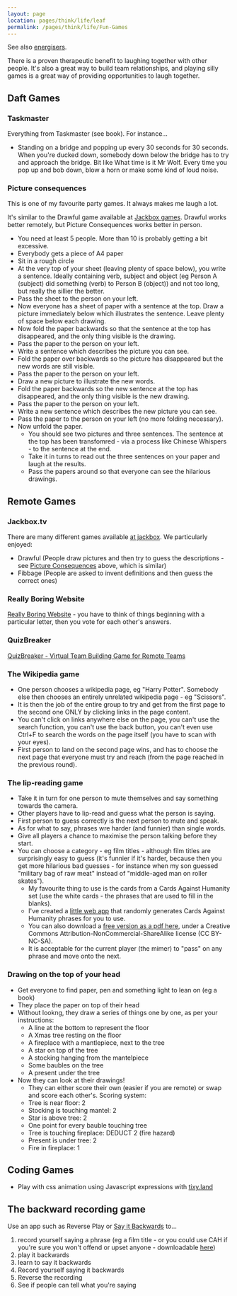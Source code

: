 ```yaml
---
layout: page
location: pages/think/life/leaf
permalink: /pages/think/life/Fun-Games
---
```


See also [energisers](/pages/think/events/workshops/Energisers-and-Warmups).

There is a proven therapeutic benefit to laughing together with other people. It's also a great way to build team relationships, and playing silly games is a great way of providing opportunities to laugh together.

## Daft Games

### Taskmaster

Everything from Taskmaster (see book). For instance...
- Standing on a bridge and popping up every 30 seconds for 30 seconds. When you're ducked down, somebody down below the bridge has to try and approach the bridge. Bit like What time is it Mr Wolf. Every time you pop up and bob down, blow a horn or make some kind of loud noise.

### Picture consequences

This is one of my favourite party games. It always makes me laugh a lot.

It's similar to the Drawful game available at [Jackbox games](#jackbox-tv). Drawful works better remotely, but Picture Consequences works better in person.

- You need at least 5 people. More than 10 is probably getting a bit excessive.
- Everybody gets a piece of A4 paper
- Sit in a rough circle
- At the very top of your sheet (leaving plenty of space below), you write a sentence. Ideally containing verb, subject and object (eg Person A (subject) did something (verb) to Person B (object)) and not too long, but really the sillier the better.
- Pass the sheet to the person on your left.
- Now everyone has a sheet of paper with a sentence at the top. Draw a picture immediately below which illustrates the sentence. Leave plenty of space below each drawing.
- Now fold the paper backwards so that the sentence at the top has disappeared, and the only thing visible is the drawing.
- Pass the paper to the person on your left.
- Write a sentence which describes the picture you can see. 
- Fold the paper over backwards so the picture has disappeared but the new words are still visible.
- Pass the paper to the person on your left.
- Draw a new picture to illustrate the new words.
- Fold the paper backwards so the new sentence at the top has disappeared, and the only thing visible is the new drawing.
- Pass the paper to the person on your left.
- Write a new sentence which describes the new picture you can see. 
- Pass the paper to the person on your left (no more folding necessary).
- Now unfold the paper.
    - You should see two pictures and three sentences. The sentence at the top has been transfomred - via a process like Chinese Whispers - to the sentence at the end.
    - Take it in turns to read out the three sentences on your paper and laugh at the results.
    - Pass the papers around so that everyone can see the hilarious drawings.

## Remote Games

### Jackbox.tv

There are many different games available [at jackbox](https://www.jackboxgames.com/how-to-play/). We particularly enjoyed: 
- Drawful (People draw pictures and then try to guess the descriptions - see [Picture Consequences](#picture-consequences) above, which is similar)
- Fibbage (People are asked to invent definitions and then guess the correct ones)

### Really Boring Website

[Really Boring Website](https://really.boring.website/) - you have to think of things beginning with a particular letter, then you vote for each other's answers.

### QuizBreaker

[QuizBreaker - Virtual Team Building Game for Remote Teams](https://www.quizbreaker.com/)

### The Wikipedia game

- One person chooses a wikipedia page, eg "Harry Potter". Somebody else then chooses an entirely unrelated wikipedia page - eg "Scissors". 
- It is then the job of the entire group to try and get from the first page to the second one ONLY by clicking links in the page content. 
- You can't click on links anywhere else on the page, you can't use the search function, you can't use the back button, you can't even use Ctrl+F to search the words on the page itself (you have to scan with your eyes). 
- First person to land on the second page wins, and has to choose the next page that everyone must try and reach (from the page reached in the previous round).

### The lip-reading game

- Take it in turn for one person to mute themselves and say something towards the camera.
- Other players have to lip-read and guess what the person is saying.
- First person to guess correctly is the next person to mute and speak.
- As for what to say, phrases wre harder (and funnier) than single words.
- Give all players a chance to maximise the person talking before they start.
- You can choose a category - eg film titles - although film titles are surprisingly easy to guess (it's funnier if it's harder, because then you get more hilarious bad guesses - for instance when my son guessed "military bag of raw meat" instead of "middle-aged man on roller skates").
    - My favourite thing to use is the cards from a Cards Against Humanity set (use the white cards - the phrases that are used to fill in the blanks).
    - I've created a [little web app](https://cah-answer-generator.herokuapp.com/) that randomly generates Cards Against Humanity phrases for you to use.
    - You can also download a [free version as a pdf here](https://cards-against-humanity.en.softonic.com/#), under a Creative Commons Attribution-NonCommercial-ShareAlike license (CC BY-NC-SA).
    - It is acceptable for the current player (the mimer) to "pass" on any phrase and move onto the next.

### Drawing on the top of your head

- Get everyone to find paper, pen and something light to lean on (eg a book)
- They place the paper on top of their head
- Without lookng, they draw a series of things one by one, as per your instructions:
    - A line at the bottom to represent the floor
    - A Xmas tree resting on the floor
    - A fireplace with a mantlepiece, next to the tree
    - A star on top of the tree
    - A stocking hanging from the mantelpiece
    - Some baubles on the tree
    - A present under the tree
- Now they can look at their drawings!
    - They can either score their own (easier if you are remote) or swap and score each other's. Scoring system:
    - Tree is near floor: 2
    - Stocking is touching mantel: 2
    - Star is above tree: 2
    - One point for every bauble touching tree 
    - Tree is touching fireplace: DEDUCT 2 (fire hazard)
    - Present is under tree: 2
    - Fire in fireplace: 1



## Coding Games

- Play with css animation using Javascript expressions with [tixy.land](/pages/coding/webdev/js/tixy-land)

## The backward recording game

Use an app such as Reverse Play or [Say it Backwards](https://apps.apple.com/tm/app/say-it-backwards-app-lite/id1066924497) to...
1. record yourself saying a phrase (eg a film title - or you could use CAH if you're sure you won't offend or upset anyone - downloadable [here](https://cards-against-humanity.en.softonic.com/#))
2. play it backwards
3. learn to say it backwards
4. Record yourself saying it backwards
5. Reverse the recording
6. See if people can tell what you're saying